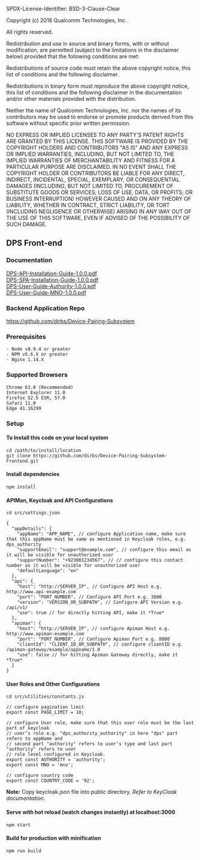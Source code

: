 SPDX-License-Identifier: BSD-3-Clause-Clear

Copyright (c) 2018 Qualcomm Technologies, Inc.

All rights reserved.

Redistribution and use in source and binary forms, with or without modification, are permitted (subject to the limitations in the disclaimer below) provided that the following conditions are met:

Redistributions of source code must retain the above copyright notice, this list of conditions and the following disclaimer.

Redistributions in binary form must reproduce the above copyright notice, this list of conditions and the following disclaimer in the documentation and/or other materials provided with the distribution.

Neither the name of Qualcomm Technologies, Inc. nor the names of its contributors may be used to endorse or promote products derived from this software without specific prior written permission.

NO EXPRESS OR IMPLIED LICENSES TO ANY PARTY'S PATENT RIGHTS ARE GRANTED BY THIS LICENSE. THIS SOFTWARE IS PROVIDED BY THE COPYRIGHT HOLDERS AND CONTRIBUTORS "AS IS" AND ANY EXPRESS OR IMPLIED WARRANTIES, INCLUDING, BUT NOT LIMITED TO, THE IMPLIED WARRANTIES OF MERCHANTABILITY AND FITNESS FOR A PARTICULAR PURPOSE ARE DISCLAIMED. IN NO EVENT SHALL THE COPYRIGHT HOLDER OR CONTRIBUTORS BE LIABLE FOR ANY DIRECT, INDIRECT, INCIDENTAL, SPECIAL, EXEMPLARY, OR CONSEQUENTIAL DAMAGES (INCLUDING, BUT NOT LIMITED TO, PROCUREMENT OF SUBSTITUTE GOODS OR SERVICES; LOSS OF USE, DATA, OR PROFITS; OR BUSINESS INTERRUPTION) HOWEVER CAUSED AND ON ANY THEORY OF LIABILITY, WHETHER IN CONTRACT, STRICT LIABILITY, OR TORT (INCLUDING NEGLIGENCE OR OTHERWISE) ARISING IN ANY WAY OUT OF THE USE OF THIS SOFTWARE, EVEN IF ADVISED OF THE POSSIBILITY OF SUCH DAMAGE.

## DPS Front-end

### Documentation
[DPS-API-Installation-Guide-1.0.0.pdf](https://github.com/dirbs/Documentation/blob/master/Device-Pairing-Subsystem/DPS-API-Installation-Guide-1.0.0.pdf)<br />
[DPS-SPA-Installation-Guide-1.0.0.pdf](https://github.com/dirbs/Documentation/blob/master/Device-Pairing-Subsystem/DPS-SPA-Installation-Guide-1.0.0.pdf) <br />
[DPS-User-Guide-Authority-1.0.0.pdf](https://github.com/dirbs/Documentation/blob/master/Device-Pairing-Subsystem/DPS-User-Guide-Authority-1.0.0.pdf)<br />
[DPS-User-Guide-MNO-1.0.0.pdf](https://github.com/dirbs/Documentation/blob/master/Device-Pairing-Subsystem/DPS-User-Guide-MNO-1.0.0.pdf)<br />

### Backend Application Repo
https://github.com/dirbs/Device-Pairing-Subsystem

### Prerequisites
```
- Node v8.9.4 or greater
- NPM v5.6.X or greater
- Nginx 1.14.X
```

### Supported Browsers
```
Chrome 63.0 (Recommended)
Internet Explorer 11.0
Firefox 52.5 ESR, 57.0
Safari 11.0
Edge 41.16299
```

### Setup

#### To Install this code on your local system
```
cd /path/to/install/location
git clone https://github.com/dirbs/Device-Pairing-Subsystem-Frontend.git
```

#### Install dependencies
```
npm install
```

#### APIMan, Keycloak and API Configurations
```
cd src/settings.json
```
```
{
  "appDetails": {
    "appName": "APP_NAME", // configure Application name, make sure that this appName must be same as mentioned in Keycloak roles, e.g. dps_authority
    "supportEmail": "support@example.com", // configure this email as it will be visible for unauthorized user
    "supportNumber": "+923001234567", // // configure this contact number as it will be visible for unauthorized user
    "defaultLanguage": "en"
  },
  "api": {
    "host": "http://SERVER_IP", // Configure API Host e.g. http://www.api-example.com
    "port": "PORT_NUMBER", // Configure API Port e.g. 3000
    "version": "VERSION_OR_SUBPATH", // Configure API Version e.g. /api/v1/
    "use": true // for directly hitting API, make it *True*
  },
  "apiman": {
    "host": "http://SERVER_IP", // configure Apiman Host e.g. http://www.apiman-example.com
    "port": "PORT_NUMBER", // Configure Apiman Port e.g. 8000
    "clientId": "CLIENT_ID_OR_SUBPATH", // configure clientID e.g. /apiman-gateway/example/appname/1.0
    "use": false // for hitting Apiman Gateway directly, make it *True*
  }
}
```

#### User Roles and Other Configurations
```
cd src/utilities/constants.js
```
```
// configure pagination limit
export const PAGE_LIMIT = 10;

// configure User role, make sure that this user role must be the last part of keycloak
// user’s role e.g. "dps_authority_authority" in here "dps" part refers to appName and
// second part "authority" refers to user’s type and last part "authority" refers to user
// role level configured in Keycloak.
export const AUTHORITY = 'authority';
export const MNO = 'mno';

// configure country code
export const COUNTRY_CODE = '92';
```

**Note:** Copy keycloak.json file into public directory. _Refer to KeyCloak documentation._

#### Serve with hot reload (watch changes instantly) at localhost:3000
```
npm start
```

#### Build for production with minification
```
npm run build
```
